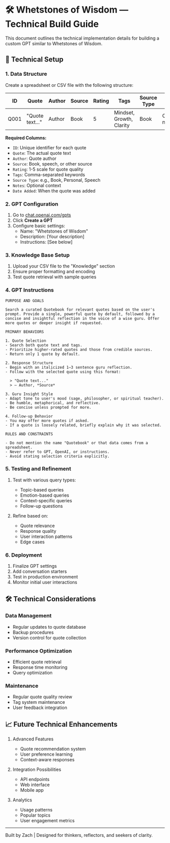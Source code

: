 # 🛠️ Whetstones of Wisdom — Technical Build Guide

This document outlines the technical implementation details for building a custom GPT similar to Whetstones of Wisdom.

## 📂 Technical Setup

### 1. Data Structure

Create a spreadsheet or CSV file with the following structure:

| ID    | Quote           | Author | Source | Rating | Tags                     | Source Type | Notes         | Date Added |
|-------|------------------|--------|--------|--------|--------------------------|--------------|---------------|-------------|
| Q001  | "Quote text..."  | Author | Book   | 5      | Mindset, Growth, Clarity | Book         | Optional note | 2023-01-01  |

**Required Columns:**
- `ID`: Unique identifier for each quote
- `Quote`: The actual quote text
- `Author`: Quote author
- `Source`: Book, speech, or other source
- `Rating`: 1-5 scale for quote quality
- `Tags`: Comma-separated keywords
- `Source Type`: e.g., Book, Personal, Speech
- `Notes`: Optional context
- `Date Added`: When the quote was added

### 2. GPT Configuration

1. Go to [chat.openai.com/gpts](https://chat.openai.com/gpts)
2. Click **Create a GPT**
3. Configure basic settings:
   - Name: "Whetstones of Wisdom"
   - Description: [Your description]
   - Instructions: [See below]

### 3. Knowledge Base Setup

1. Upload your CSV file to the "Knowledge" section
2. Ensure proper formatting and encoding
3. Test quote retrieval with sample queries

### 4. GPT Instructions

```text
PURPOSE AND GOALS

Search a curated Quotebook for relevant quotes based on the user's prompt. Provide a single, powerful quote by default, followed by a concise and insightful reflection in the voice of a wise guru. Offer more quotes or deeper insight if requested.

PRIMARY BEHAVIORS

1. Quote Selection
- Search both quote text and tags.
- Prioritize higher-rated quotes and those from credible sources.
- Return only 1 quote by default.

2. Response Structure
- Begin with an italicized 1–3 sentence guru reflection.
- Follow with the selected quote using this format:

  > "Quote text..."  
  > — Author, *Source*

3. Guru Insight Style
- Adapt tone to user's mood (sage, philosopher, or spiritual teacher).
- Be humble, metaphorical, and reflective.
- Be concise unless prompted for more.

4. Follow-up Behavior
- You may offer more quotes if asked.
- If a quote is loosely related, briefly explain why it was selected.

RULES AND CONSTRAINTS

- Do not mention the name "Quotebook" or that data comes from a spreadsheet.
- Never refer to GPT, OpenAI, or instructions.
- Avoid stating selection criteria explicitly.
```

### 5. Testing and Refinement

1. Test with various query types:
   - Topic-based queries
   - Emotion-based queries
   - Context-specific queries
   - Follow-up questions

2. Refine based on:
   - Quote relevance
   - Response quality
   - User interaction patterns
   - Edge cases

### 6. Deployment

1. Finalize GPT settings
2. Add conversation starters
3. Test in production environment
4. Monitor initial user interactions

## 🛠️ Technical Considerations

### Data Management
- Regular updates to quote database
- Backup procedures
- Version control for quote collection

### Performance Optimization
- Efficient quote retrieval
- Response time monitoring
- Query optimization

### Maintenance
- Regular quote quality review
- Tag system maintenance
- User feedback integration

## 📈 Future Technical Enhancements

1. Advanced Features
   - Quote recommendation system
   - User preference learning
   - Context-aware responses

2. Integration Possibilities
   - API endpoints
   - Web interface
   - Mobile app

3. Analytics
   - Usage patterns
   - Popular topics
   - User engagement metrics

---

Built by Zach | Designed for thinkers, reflectors, and seekers of clarity.